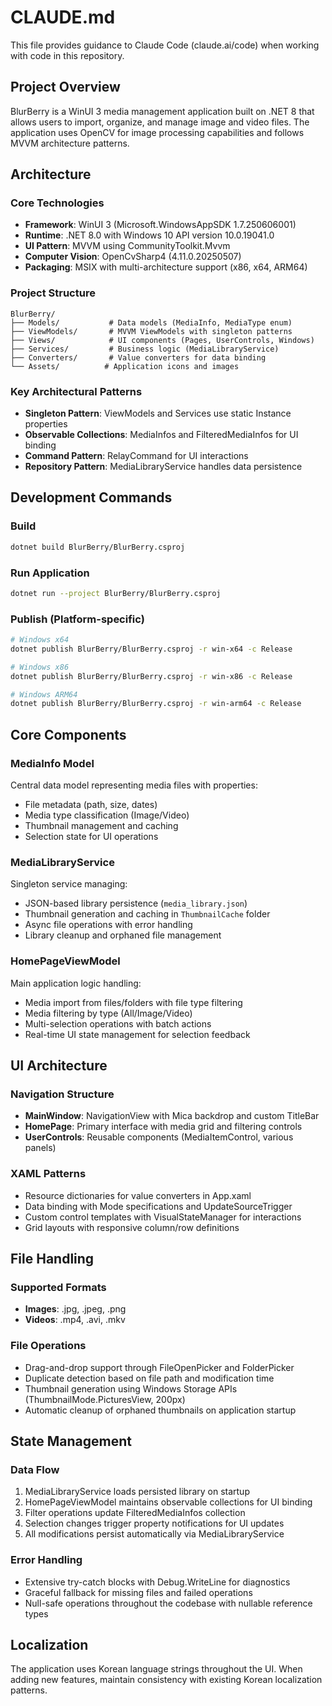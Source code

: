 # CLAUDE.md

This file provides guidance to Claude Code (claude.ai/code) when working with code in this repository.

## Project Overview

BlurBerry is a WinUI 3 media management application built on .NET 8 that allows users to import, organize, and manage image and video files. The application uses OpenCV for image processing capabilities and follows MVVM architecture patterns.

## Architecture

### Core Technologies
- **Framework**: WinUI 3 (Microsoft.WindowsAppSDK 1.7.250606001)
- **Runtime**: .NET 8.0 with Windows 10 API version 10.0.19041.0
- **UI Pattern**: MVVM using CommunityToolkit.Mvvm
- **Computer Vision**: OpenCvSharp4 (4.11.0.20250507)
- **Packaging**: MSIX with multi-architecture support (x86, x64, ARM64)

### Project Structure
```
BlurBerry/
├── Models/           # Data models (MediaInfo, MediaType enum)
├── ViewModels/       # MVVM ViewModels with singleton patterns
├── Views/            # UI components (Pages, UserControls, Windows)
├── Services/         # Business logic (MediaLibraryService)
├── Converters/       # Value converters for data binding
└── Assets/          # Application icons and images
```

### Key Architectural Patterns
- **Singleton Pattern**: ViewModels and Services use static Instance properties
- **Observable Collections**: MediaInfos and FilteredMediaInfos for UI binding
- **Command Pattern**: RelayCommand for UI interactions
- **Repository Pattern**: MediaLibraryService handles data persistence

## Development Commands

### Build
```bash
dotnet build BlurBerry/BlurBerry.csproj
```

### Run Application
```bash
dotnet run --project BlurBerry/BlurBerry.csproj
```

### Publish (Platform-specific)
```bash
# Windows x64
dotnet publish BlurBerry/BlurBerry.csproj -r win-x64 -c Release

# Windows x86
dotnet publish BlurBerry/BlurBerry.csproj -r win-x86 -c Release

# Windows ARM64
dotnet publish BlurBerry/BlurBerry.csproj -r win-arm64 -c Release
```

## Core Components

### MediaInfo Model
Central data model representing media files with properties:
- File metadata (path, size, dates)
- Media type classification (Image/Video)
- Thumbnail management and caching
- Selection state for UI operations

### MediaLibraryService
Singleton service managing:
- JSON-based library persistence (`media_library.json`)
- Thumbnail generation and caching in `ThumbnailCache` folder
- Async file operations with error handling
- Library cleanup and orphaned file management

### HomePageViewModel
Main application logic handling:
- Media import from files/folders with file type filtering
- Media filtering by type (All/Image/Video)
- Multi-selection operations with batch actions
- Real-time UI state management for selection feedback

## UI Architecture

### Navigation Structure
- **MainWindow**: NavigationView with Mica backdrop and custom TitleBar
- **HomePage**: Primary interface with media grid and filtering controls
- **UserControls**: Reusable components (MediaItemControl, various panels)

### XAML Patterns
- Resource dictionaries for value converters in App.xaml
- Data binding with Mode specifications and UpdateSourceTrigger
- Custom control templates with VisualStateManager for interactions
- Grid layouts with responsive column/row definitions

## File Handling

### Supported Formats
- **Images**: .jpg, .jpeg, .png
- **Videos**: .mp4, .avi, .mkv

### File Operations
- Drag-and-drop support through FileOpenPicker and FolderPicker
- Duplicate detection based on file path and modification time
- Thumbnail generation using Windows Storage APIs (ThumbnailMode.PicturesView, 200px)
- Automatic cleanup of orphaned thumbnails on application startup

## State Management

### Data Flow
1. MediaLibraryService loads persisted library on startup
2. HomePageViewModel maintains observable collections for UI binding
3. Filter operations update FilteredMediaInfos collection
4. Selection changes trigger property notifications for UI updates
5. All modifications persist automatically via MediaLibraryService

### Error Handling
- Extensive try-catch blocks with Debug.WriteLine for diagnostics
- Graceful fallback for missing files and failed operations
- Null-safe operations throughout the codebase with nullable reference types

## Localization
The application uses Korean language strings throughout the UI. When adding new features, maintain consistency with existing Korean localization patterns.